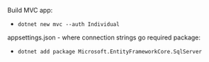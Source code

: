 Build MVC app:
- `dotnet new mvc --auth Individual`

appsettings.json - where connection strings go
required package:
- `dotnet add package Microsoft.EntityFrameworkCore.SqlServer`